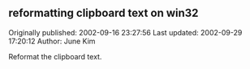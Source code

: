 ## reformatting clipboard text on win32

Originally published: 2002-09-16 23:27:56
Last updated: 2002-09-29 17:20:12
Author: June Kim

Reformat the clipboard text.